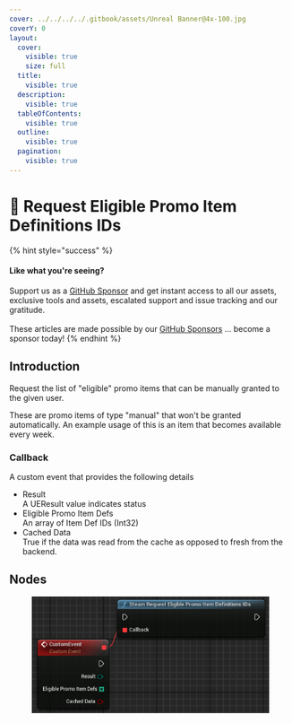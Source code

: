 ```yaml
---
cover: ../../../../.gitbook/assets/Unreal Banner@4x-100.jpg
coverY: 0
layout:
  cover:
    visible: true
    size: full
  title:
    visible: true
  description:
    visible: true
  tableOfContents:
    visible: true
  outline:
    visible: true
  pagination:
    visible: true
---
```


# 🔵 Request Eligible Promo Item Definitions IDs

{% hint style="success" %}
#### Like what you're seeing?

Support us as a [GitHub Sponsor](../../../../become-a-sponsor/) and get instant access to all our assets, exclusive tools and assets, escalated support and issue tracking and our gratitude.\
\
These articles are made possible by our [GitHub Sponsors](../../../../become-a-sponsor/) ... become a sponsor today!
{% endhint %}

## Introduction

Request the list of "eligible" promo items that can be manually granted to the given user.

These are promo items of type "manual" that won't be granted automatically. An example usage of this is an item that becomes available every week.

### Callback

A custom event that provides the following details

* Result\
  A UEResult value indicates status
* Eligible Promo Item Defs\
  An array of Item Def IDs (Int32)
* Cached Data\
  True if the data was read from the cache as opposed to fresh from the backend.

## Nodes

<figure><img src="../../../../.gitbook/assets/image (24) (1).png" alt=""><figcaption></figcaption></figure>
